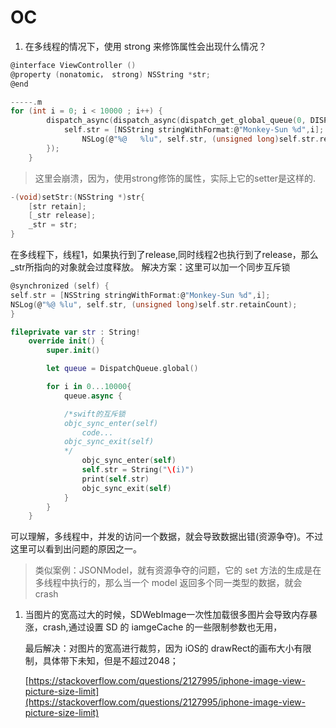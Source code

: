 # OC

1. 在多线程的情况下，使用 strong 来修饰属性会出现什么情况？

```c
@interface ViewController ()
@property (nonatomic， strong) NSString *str;
@end

-----.m
for (int i = 0; i < 10000 ; i++) {
        dispatch_async(dispatch_async(dispatch_get_global_queue(0, DISPATCH_QUEUE_PRIORITY_DEFAULT), ^{
            self.str = [NSString stringWithFormat:@"Monkey-Sun %d",i];
                NSLog(@"%@   %lu", self.str, (unsigned long)self.str.retainCount);
        });
    }
```

> 这里会崩溃，因为，使用strong修饰的属性，实际上它的setter是这样的.

```c
-(void)setStr:(NSString *)str{
    [str retain];
    [_str release];
    _str = str;
}
```

在多线程下，线程1，如果执行到了release,同时线程2也执行到了release，那么\_str所指向的对象就会过度释放。 解决方案：这里可以加一个同步互斥锁

```c
@synchronized (self) {
self.str = [NSString stringWithFormat:@"Monkey-Sun %d",i];
NSLog(@"%@ %lu", self.str, (unsigned long)self.str.retainCount);
}
```

```swift
fileprivate var str : String!
    override init() {
        super.init()

        let queue = DispatchQueue.global()

        for i in 0...10000{
            queue.async {

            /*swift的互斥锁
            objc_sync_enter(self)
                code...
            objc_sync_exit(self)
            */
                objc_sync_enter(self)
                self.str = String("\(i)")
                print(self.str)
                objc_sync_exit(self)
            }
        }
    }
```

可以理解，多线程中，并发的访问一个数据，就会导致数据出错\(资源争夺\)。不过这里可以看到出问题的原因之一。

> 类似案例：JSONModel，就有资源争夺的问题，它的 set 方法的生成是在多线程中执行的，那么当一个 model 返回多个同一类型的数据，就会 crash

1. 当图片的宽高过大的时候，SDWebImage一次性加载很多图片会导致内存暴涨，crash,通过设置 SD 的 iamgeCache 的一些限制参数也无用，

   最后解决：对图片的宽高进行裁剪，因为 iOS的 drawRect的画布大小有限制，具体带下未知，但是不超过2048；

   [https://stackoverflow.com/questions/2127995/iphone-image-view-picture-size-limit](https://stackoverflow.com/questions/2127995/iphone-image-view-picture-size-limit)

